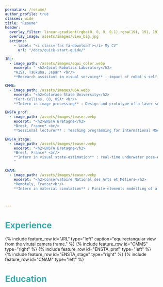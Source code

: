 ```yaml
---
permalink: /resume/
author_profile: true
classes: wide
title: "Resume"
header:
  overlay_filter: linear-gradient(rgba(0, 0, 0, 0.1),rgba(191, 191, 191, 0.3))
  overlay_image: assets/images/view_big.jpg  
  actions:
    - label: "<i class='fas fa-download'></i> My CV"
      url: "/docs/quick-start-guide/"

JRL:
  - image_path: /assets/images/equi_color.webp
    excerpt: " <h2>Joint Robotics Laboratory</h2>
    *AIST, Tsukuba, Japan* <br/> 
    **Research assistant in visual servoing** : impact of robot's self-view in visual servoing using 360° cameras, and impact of masking strategies on the performances"

CMMS:
  - image_path: /assets/images/USA.webp
    excerpt: "<h2>Colorado State University</h2>
    *Fort-Collins, CO, USA* <br/>
    **Intern in image processing** : Design and prototype of a laser-scanner for real-time width estimation during a innovative 3D-printing process."

ENSTA_prof:
  - image_path: /assets/images/teaser.webp
    excerpt: "<h2>ENSTA Bretagne</h2>
    *Brest, France* <br/>
    **Sessional lecturer** : Teaching programming for international MSc students, from loops to *Object-Oriented Programming*. Objective : giving them prerequisites for robotic programming."

ENSTA_stage:
  - image_path: /assets/images/teaser.webp
    excerpt: "<h2>ENSTA Bretagne</h2>
    *Brest, France* <br/>
    **Intern in visual state-estimation** : real-time underwater pose-estimation using buoys recognition and interval-based inversion of camera equations.
    "

CNAM:
  - image_path: /assets/images/teaser.webp
    excerpt: "<h2>Conservatoire National des Arts et Métiers</h2>
    *Remotely, France*<br/>
    **Intern in material simulation** : Finite-elements modelling of a Gallic chariot in order to explain its durability and resistance."


    
---
```


# <span style="color: #3AAAAF;">Experience


{% include feature_row id="JRL" type="left" caption="equirectangular view from the virutal camera frame." %}
{% include feature_row id="CMMS" type="right" %}
{% include feature_row id="ENSTA_prof" type="left" %}
{% include feature_row id="ENSTA_stage" type="right" %}
{% include feature_row id="CNAM" type="left" %}

# <span style="color: #3AAAAF;">Education


